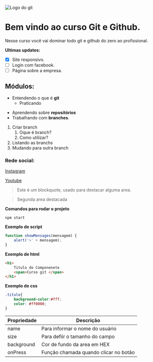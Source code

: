 ![Logo do git](https://encrypted-tbn0.gstatic.com/images?q=tbn:ANd9GcTO56twHdjk2bAIgztdFSadS0rnqy5poSFdKg&usqp=CAU)
# Bem vindo ao curso Git e Github.
Nesse curso você vai dominar todo git e github do zero ao profissional.

**Ultimas updates:**
- [x] Site responsivo.
- [ ] Login com facebook.
- [ ] Página sobre a empresa.

## Módulos:
- Entendendo o que é **git**
    - Praticando
* Aprendendo sobre **repositórios**
* Trabalhando com **branches**.

1. Criar branch
    1. Oque é branch?
    2. Como utilizar?
2. Listando as branchs
3. Mudando para outra branch


### Rede social:
[Instagram](https://instagram.com/sujeitoprogramador)

[Youtube](https://youtube.com/c/sujeitoprogramador)

>Este é um blockquote, usado para destacar alguma area.

>Segunda area destacada

**Comandos para rodar o projeto**
```
npm start
```

**Exemplo de script**
```js
function showMensages(mensagem) {
    alert('>' + mensagem);
}
```

**Exemplo de html**
```html
<h1>
    Titulo do Componenete
    <span>Curso git </span>
</h1>
```

**Exemplo de css**
```css
.titulo{
    background-color:#fff;
    color: #ff0000;
}
```

Propriedade | Descrição 
----------- | ---------
name | Para informar o nome do usuário
size | Para defiir o tamanho do campo
background | Cor de fundo da area em HEX
onPress | Função chamada quando clicar no botão
